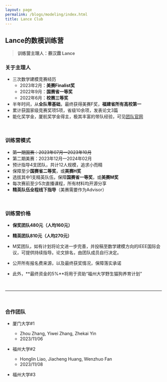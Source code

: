 ```yaml
---
layout: page
permalink: /blogs/modeling/index.html
title: Lance Club
---
```


## Lance的数模训练营

> **训练营主理人：蔡汉霖 Lance**

### 关于主理人

- 三次数学建模竞赛经历
    - 2023年2月：**美赛Finalist奖**
    - 2022年9月：**国赛省一等奖**
    - 2022年6月：**校赛三等奖**
- 半年时间，从**全队零基础**，最终获得美赛F奖，**福建省所有高校第一**
- 累计获国家级竞赛奖项5项，省级10余项，发表论文3篇
- 能化奖学金，厦航奖学金得主，极其丰富的带队经验，可见[团队官网](https://fzuiot.site/)

<br>

### 训练营模式

- ~~第一期国赛：2023年07月—2023年10月~~
- 第二期美赛：2023年12月—2024年02月
- 预计指导4支团队，共计12人规模，追求小而精
- 保障至少**国赛省二等奖**，或**美赛H奖**
- 选拔其中1支精英队伍，保障**国赛省一等奖**，或**美赛M奖**
- 每次赛前至少5次直播课程，所有材料均开源分享
- **精英队伍全程线下指导**（美赛需要作为Advisor）

<br>

### 训练营价格

- **保奖团队480元（人均160元）**
- **精英团队810元（人均270元）**
- M奖团队，如有计划将论文进一步完善，并投稿至数学建模方向的IEEE国际会议，可提供持续指导。论文排名，由团队成员自行决定。
  
- 公开所有报名费来源，以及最终获奖情况，保障落实承诺
- 此外，**最终资金的5%**将用于资助“福州大学野生猫狗养育计划”

<br>

---

<br>

### 合作团队

- 厦门大学#1
  - Zhou Zhang, Yiwei Zhang, Zhekai Yin
  - 2023/11/06
- 福州大学#2
  - Honglin Liao, Jiacheng Huang, Wenzhuo Fan
  - 2023/11/08

- 福州大学#3



<br>

